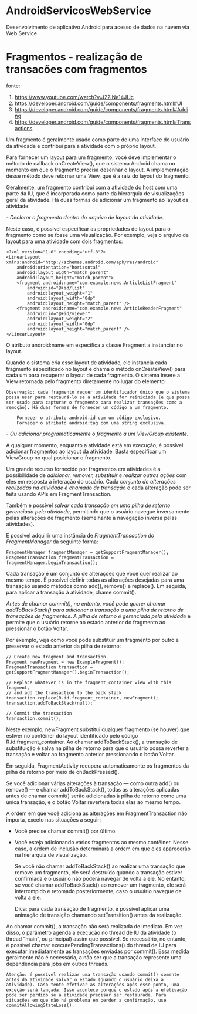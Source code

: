 # AndroidServicosWebService
Desenvolvimento de aplicativo Android para acesso de dados na nuvem via Web Service






# Fragmentos - realização de transacões com fragmentos


fonte: 
1. https://www.youtube.com/watch?v=i22INe14JUc
2. https://developer.android.com/guide/components/fragments.html#UI
3. https://developer.android.com/guide/components/fragments.html#Adding
4. https://developer.android.com/guide/components/fragments.html#Transactions

Um fragmento é geralmente usado como parte de uma interface do usuário da atividade e contribui para a atividade com o próprio layout.

Para fornecer um layout para um fragmento, você deve implementar o método de callback onCreateView(), que o sistema Android chama no momento em que o fragmento precisa desenhar o layout. A implementação desse método deve retornar uma View, que é a raiz do layout do fragmento.

Geralmente, um fragmento contribui com a atividade do host com uma parte da IU, que é incorporada como parte da hierarquia de visualizações geral da atividade. Há duas formas de adicionar um fragmento ao layout da atividade:

*- Declarar o fragmento dentro do arquivo de layout da atividade.*

Neste caso, é possível especificar as propriedades do layout para o fragmento como se fosse uma visualização. Por exemplo, veja o arquivo de layout para uma atividade com dois fragmentos:

	<?xml version="1.0" encoding="utf-8"?>
	<LinearLayout xmlns:android="http://schemas.android.com/apk/res/android"
	    android:orientation="horizontal"
	    android:layout_width="match_parent"
	    android:layout_height="match_parent">
	    <fragment android:name="com.example.news.ArticleListFragment"
		    android:id="@+id/list"
		    android:layout_weight="1"
		    android:layout_width="0dp"
		    android:layout_height="match_parent" />
	    <fragment android:name="com.example.news.ArticleReaderFragment"
		    android:id="@+id/viewer"
		    android:layout_weight="2"
		    android:layout_width="0dp"
		    android:layout_height="match_parent" />
	</LinearLayout>

O atributo android:name em <fragment> especifica a classe Fragment a instanciar no layout.

Quando o sistema cria esse layout de atividade, ele instancia cada fragmento especificado no layout e chama o método onCreateView() para cada um para recuperar o layout de cada fragmento. O sistema insere a View retornada pelo fragmento diretamente no lugar do elemento <fragment>.

	Observação: cada fragmento requer um identificador único que o sistema possa usar para restaurá-lo se a atividade for reiniciada (e que possa ser usado para capturar o fragmento para realizar transações como a remoção). Há duas formas de fornecer um código a um fragmento.

	    Fornecer o atributo android:id com um código exclusivo.
	    Fornecer o atributo android:tag com uma string exclusiva.

*- Ou adicionar programaticamente o fragmento a um ViewGroup existente.*

A qualquer momento, enquanto a atividade está em execução, é possível adicionar fragmentos ao layout da atividade. Basta especificar um ViewGroup no qual posicionar o fragmento.


Um grande recurso fornecido por fragmentos em atividades é a possibilidade de *adicionar, remover, substituir e realizar outras ações* com eles em resposta à interação do usuário. Cada *conjunto de alterações realizadas na atividade é chamado de transação* e cada alteração pode ser feita usando APIs em FragmentTransaction.

Também é possível *salvar cada transação em uma pilha de retorno gerenciada pela atividade*, permitindo que o usuário navegue inversamente pelas alterações de fragmento (semelhante à navegação inversa pelas atividades).

É possível adquirir uma instância de *FragmentTransaction do FragmentManager* da seguinte forma:

	FragmentManager fragmentManager = getSupportFragmentManager();
	FragmentTransaction fragmentTransaction = fragmentManager.beginTransaction();

Cada transação é um conjunto de alterações que você quer realizar ao mesmo tempo. É possível definir todas as alterações desejadas para uma transação usando métodos como add(), remove() e replace(). Em seguida, para aplicar a transação à atividade, chame commit().

_Antes de chamar commit(), no entanto, você pode querer chamar addToBackStack() para adicionar a transação a uma pilha de retorno de transações de fragmentos_. *A pilha de retorno é gerenciada pela atividade* e permite que o usuário retorne ao estado anterior do fragmento ao pressionar o botão Voltar.

Por exemplo, veja como você pode substituir um fragmento por outro e preservar o estado anterior da pilha de retorno:

	// Create new fragment and transaction
	Fragment newFragment = new ExampleFragment();
	FragmentTransaction transaction = getSupportFragmentManager().beginTransaction();

	// Replace whatever is in the fragment_container view with this fragment,
	// and add the transaction to the back stack
	transaction.replace(R.id.fragment_container, newFragment);
	transaction.addToBackStack(null);

	// Commit the transaction
	transaction.commit();

Neste exemplo, newFragment substitui qualquer fragmento (se houver) que estiver no contêiner do layout identificado pelo código R.id.fragment_container. Ao chamar addToBackStack(), a transação de substituição é salva na pilha de retorno para que o usuário possa reverter a transação e voltar ao fragmento anterior pressionando o botão Voltar.

Em seguida, FragmentActivity recupera automaticamente os fragmentos da pilha de retorno por meio de onBackPressed().

Se você adicionar várias alterações à transação — como outra add() ou remove() — e chamar addToBackStack(), todas as alterações aplicadas antes de chamar commit() serão adicionadas à pilha de retorno como uma única transação, e o botão Voltar reverterá todas elas ao mesmo tempo.

A ordem em que você adiciona as alterações em FragmentTransaction não importa, exceto nas situações a seguir:

- Você precise chamar commit() por último.
- Você esteja adicionando vários fragmentos ao mesmo contêiner. Nesse caso, a ordem de inclusão determinará a ordem em que eles aparecerão na hierarquia de visualização.

	Se você não chamar addToBackStack() ao realizar uma transação que remove um fragmento, ele será destruído quando a transação estiver confirmada e o usuário não poderá navegar de volta a ele. No entanto, se você chamar addToBackStack() ao remover um fragmento, ele será interrompido e retomado posteriormente, caso o usuário navegue de volta a ele.

	Dica: para cada transação de fragmento, é possível aplicar uma animação de transição chamando setTransition() antes da realização.

Ao chamar commit(), a transação não será realizada de imediato. Em vez disso, o parâmetro agenda a execução no thread de IU da atividade (o thread “main”, ou principal) assim que possível. Se necessário, no entanto, é possível chamar executePendingTransactions() do thread de IU para executar imediatamente as transações enviadas por commit(). Essa medida geralmente não é necessária, a não ser que a transação represente uma dependência para jobs em outros threads.

	Atenção: é possível realizar uma transação usando commit() somente antes da atividade salvar o estado (quando o usuário deixa a atividade). Caso tente efetivar as alterações após esse ponto, uma exceção será lançada. Isso acontece porque o estado após a efetivação pode ser perdido se a atividade precisar ser restaurada. Para situações em que não há problema em perder a confirmação, use commitAllowingStateLoss().



